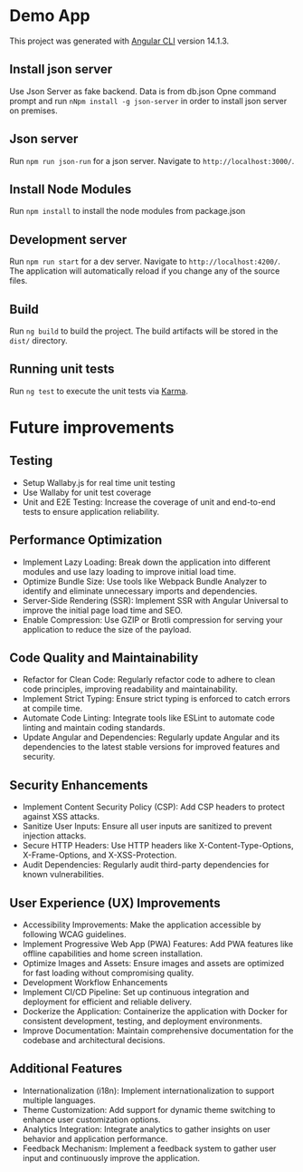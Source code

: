 # Demo App

This project was generated with [Angular CLI](https://github.com/angular/angular-cli) version 14.1.3.

## Install json server
Use Json Server as fake backend. Data is from db.json
Opne command prompt and run `nNpm install -g json-server` in order to install json server on premises.


## Json server

Run `npm run json-run` for a json server. Navigate to `http://localhost:3000/`.


## Install Node Modules

Run `npm install` to install the node modules from package.json

## Development server

Run `npm run start` for a dev server. Navigate to `http://localhost:4200/`. The application will automatically reload if you change any of the source files.

## Build

Run `ng build` to build the project. The build artifacts will be stored in the `dist/` directory.

## Running unit tests

Run `ng test` to execute the unit tests via [Karma](https://karma-runner.github.io).


# Future improvements

## Testing
* Setup Wallaby.js for real time unit testing
* Use Wallaby for unit test coverage
* Unit and E2E Testing: Increase the coverage of unit and end-to-end tests to ensure application reliability.


## Performance Optimization
* Implement Lazy Loading: Break down the application into different modules and use lazy loading to improve initial load time.
* Optimize Bundle Size: Use tools like Webpack Bundle Analyzer to identify and eliminate unnecessary imports and dependencies.
* Server-Side Rendering (SSR): Implement SSR with Angular Universal to improve the initial page load time and SEO.
* Enable Compression: Use GZIP or Brotli compression for serving your application to reduce the size of the payload.

## Code Quality and Maintainability
* Refactor for Clean Code: Regularly refactor code to adhere to clean code principles, improving readability and maintainability.
* Implement Strict Typing: Ensure strict typing is enforced to catch errors at compile time.
* Automate Code Linting: Integrate tools like ESLint to automate code linting and maintain coding standards.
* Update Angular and Dependencies: Regularly update Angular and its dependencies to the latest stable versions for improved features and security.

## Security Enhancements
* Implement Content Security Policy (CSP): Add CSP headers to protect against XSS attacks.
* Sanitize User Inputs: Ensure all user inputs are sanitized to prevent injection attacks.
* Secure HTTP Headers: Use HTTP headers like X-Content-Type-Options, X-Frame-Options, and X-XSS-Protection.
* Audit Dependencies: Regularly audit third-party dependencies for known vulnerabilities.

## User Experience (UX) Improvements
* Accessibility Improvements: Make the application accessible by following WCAG guidelines.
* Implement Progressive Web App (PWA) Features: Add PWA features like offline capabilities and home screen installation.
* Optimize Images and Assets: Ensure images and assets are optimized for fast loading without compromising quality.
* Development Workflow Enhancements
* Implement CI/CD Pipeline: Set up continuous integration and deployment for efficient and reliable delivery.
* Dockerize the Application: Containerize the application with Docker for consistent development, testing, and deployment environments.
* Improve Documentation: Maintain comprehensive documentation for the codebase and architectural decisions.

## Additional Features
* Internationalization (i18n): Implement internationalization to support multiple languages.
* Theme Customization: Add support for dynamic theme switching to enhance user customization options.
* Analytics Integration: Integrate analytics to gather insights on user behavior and application performance.
* Feedback Mechanism: Implement a feedback system to gather user input and continuously improve the application.
